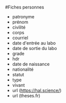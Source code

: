 #Fiches personnes

- patronyme
- prénom
- civilité
- corps
- courriel
- date d'entrée au labo
- date de sortie du labo
- grade
- hdr
- date de naissance
- nationalité
- statut
- type
- vivant
- url (https://hal.science/)
- url (theses.fr)
